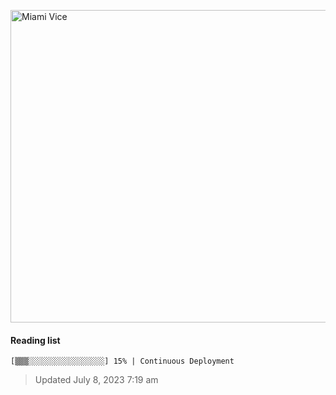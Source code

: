 
[<img src="https://media.giphy.com/media/l0IsIMQkVZ0UK1Q7C/giphy.gif" alt="Miami Vice" width="800" height="500">](https://www.youtube.com/watch?v=-aMCzRj3Syg)

#### Reading list

    [▒▒▒░░░░░░░░░░░░░░░░░] 15% | Continuous Deployment
    
> Updated July 8, 2023 7:19 am
